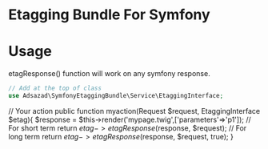 # Etagging Bundle For Symfony

# Usage
etagResponse() function will work on any symfony response.

```php
// Add at the top of class
use Adsazad\SymfonyEtaggingBundle\Service\EtaggingInterface;
```
// Your action
public function myaction(Request $request, EtaggingInterface $etag){
  $response = $this->render('mypage.twig',['parameters'=>'p1']);
  // For short term
  return $etag->etagResponse($response, $request);
  // For long term
  return $etag->etagResponse($response, $request, true);
}
</pre>

